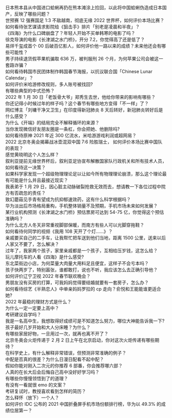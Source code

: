 日本熊本县从中国进口蛤蜊再扔在熊本滩涂上捡回，以此将中国蛤蜊伪造成日本国产，反映了哪些问题？  
世预赛 12 强赛国足 1:3 不敌越南，彻底无缘 2022 世界杯，如何评价本场比赛？  
如何看待张艺谋请求影院给《狙击手》排片「别老是凌晨和半夜」？  
《四海》为什么口碑崩盘了？年轻人开始不买单韩寒的电影了吗？  
徐克导演的电影《长津湖之水门桥》，开分 7.2，你觉得高了还是低了？  
易烊千玺成首个 00 后破百亿影人，如何评价他一路以来的成绩？未来他还会有哪些可能性？  
男子持续退货假苹果机骗取 636 万，被判服刑 26 个月，为何苹果公司会被这一套路诈骗？  
如何看待韩国市民团体制作韩国春节海报，以抗议联合国「Chinese Lunar Calendar」？  
如何评价米哈游修改规则，多人账号被找回?  
有哪些典型的中式恐怖？  
2022 年 1 月 30 日「老饭骨大爷」郑秀生去世，他给你带来的影响有哪些？  
你还记得小时候过年的样子吗？这个春节有哪些地方变得「不一样」了？  
网红博主「刘墉干净又卫生」在印度得新冠肺炎 8 天后转好，新冠肺炎转好后是什么感受？  
为什么《开端》的结局完全不解释循环的来源？  
当你发现微信好友朋友圈是一条杠，你会把她、他删除吗?  
如何看待原神 2021 年近 300 亿流水，米哈游游戏利润或超网易？  
2022 北京冬奥会揭幕战冰壶混双中国 7:6 险胜瑞士， 如何评价本场比赛中国队的表现？  
感觉黄晓明这个人怎么样？  
叙利亚提前无缘世界杯后，叙利亚足协宣布解散国家队行政机关和所有技术人员，如何看待这一决策？  
如果科学家发现一个超级物理理论足以让如今所有物理理论崩溃，那么这个理论最有可能是什么并且最接近现实？  
我表弟于 1 月 29 日，因心脏主动脉破裂抢救无效而去，想请教一下各位过程中院方有否疏忽的责任？  
致幻蘑菇见手青有望成为抗抑郁速效药，这有什么科学根据吗？  
华为淡出后市场格局重构，手机整体销量不及预期，手机市场未来如何发展？  
某行业机构预测《长津湖之水门桥》预估票房可达到 54-75 亿，你觉得这个预估准确吗？  
为什么北方人冬天非常重视脚部保暖，而南方有些人可以光脚穿拖鞋？  
如何看待何同学的视频《我用 108 天开了个灯......》？  
亲戚要买自己的二手车，让我帮忙把车送到他们当地，距离 1500 公里，送来以后人家又不要了，怎么解决？  
过年了，我家两个孩子，家里亲戚都是一个孩子，互相给压岁钱，这怎么给？  
玩儿摩托车的人看《四海》是什么感受?  
东北菜街边小店，为何菜量大肉量大用料足且便宜，这样子不会亏本吗？  
孩子快两岁了，特别嚣张，谁都敢打，说也不听，我应该怎么去正确引导他？  
如何评价辽宁卫视 2022 年春节联欢晚会？  
男朋友没有买房的打算，可我妈妈觉得要结婚就要有一套房子，怎么办？  
如何看待综艺《半熟恋人》中单亲妈妈罗拉的 cp 走向？俞悦和王能能谁更适合她?  
2022 年最稳的理财方式是什么？  
为什么一定一定要上高中？  
考研建议自学吗？  
我是一名高中生，我想取得好成绩可是不知道怎么努力，哪位大神能告诉我一下?  
孩子最好几岁开始和大人分床睡？为什么？  
有哪些家居好物，一旦用过一次，就再也离不开了？  
北京冬奥会火炬传递于 2 月 2 日上午在北京启动，你对这次火炬传递有哪些期待？  
在科学史上，有什么解释非常错误，但预测非常准确的例子？  
中配是否真的很差？为什么日漫日配看不起中配？  
假如你能对刚入二次元的你推荐 6 部番，你会推荐哪六部？  
人真的在长大后会后悔自己高中没好好学习吗？  
有哪些你慢慢领悟到了的道理？  
有没有一看就很 emo 的文案？  
考研复试时，教授喜欢看到怎样的简历？  
怎么释怀（放下）一个人？  
如何评价 IDC 公布的 2021 中国折叠屏手机市场份额排行榜，华为以 49.3% 的成绩位居第一？  
